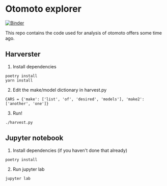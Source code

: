 # Otomoto explorer
[![Binder](https://mybinder.org/badge_logo.svg)](https://mybinder.org/v2/gh/tomecki/otomoto-explorer/master?filepath=otomoto-analysis.ipynb)

This repo contains the code used for analysis of otomoto offers some time ago.

## Harverster
1. Install dependencies
```
poetry install
yarn install
```
2. Edit the make/model dictionary in harvest.py
```
CARS = {'make': ['list', 'of', 'desired', 'models'], 'make2': ['another', 'one']}
```
3. Run!
```
./harvest.py
```

## Jupyter notebook
1. Install dependencies (if you haven't done that already)
```
poetry install
```

2. Run jupyter lab
```
jupyter lab
```